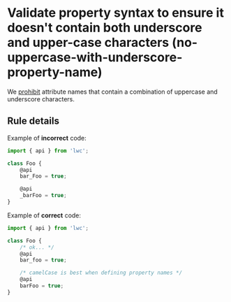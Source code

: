 # Validate property syntax to ensure it doesn't contain both underscore and upper-case characters (no-uppercase-with-underscore-property-name)

We [prohibit](https://developer.salesforce.com/docs/component-library/documentation/en/lwc/lwc.js_props_names) attribute names that contain a combination of uppercase and underscore characters.

## Rule details

Example of **incorrect** code:

```js
import { api } from 'lwc';

class Foo {
    @api
    bar_Foo = true;

    @api
    _barFoo = true;
}
```

Example of **correct** code:

```js
import { api } from 'lwc';

class Foo {
    /* ok... */
    @api
    bar_foo = true;

    /* camelCase is best when defining property names */
    @api
    barFoo = true;
}
```
